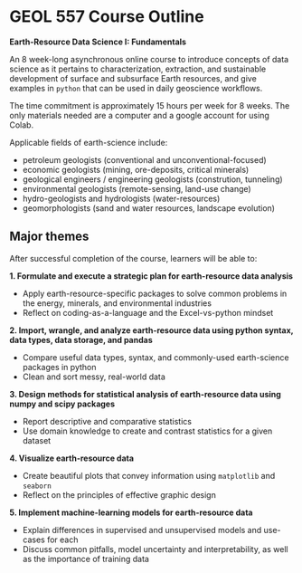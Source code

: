 # GEOL 557 Course Outline

**Earth-Resource Data Science I: Fundamentals**

An 8 week-long asynchronous online course to introduce concepts of data science as it pertains to characterization, extraction, and sustainable development of surface and subsurface Earth resources, and give examples in `python` that can be used in daily geoscience workflows.

The time commitment is approximately 15 hours per week for 8 weeks. The only materials needed are a computer and a google account for using Colab. 

Applicable fields of earth-science include:
- petroleum geologists (conventional and unconventional-focused)
- economic geologists (mining, ore-deposits, critical minerals)
- geological engineers / engineering geologists (constrution, tunneling)
- environmental geologists (remote-sensing, land-use change)
- hydro-geologists and hydrologists (water-resources)
- geomorphologists (sand and water resources, landscape evolution)

## Major themes

After successful completion of the course, learners will be able to:

**1. Formulate and execute a strategic plan for earth-resource data analysis**
  - Apply earth-resource-specific packages to solve common problems in the energy, minerals, and environmental industries
  - Reflect on coding-as-a-language and the Excel-vs-python mindset

**2. Import, wrangle, and analyze earth-resource data using python syntax, data types, data storage, and pandas**
  - Compare useful data types, syntax, and commonly-used earth-science packages in python
  - Clean and sort messy, real-world data

**3. Design methods for statistical analysis of earth-resource data using numpy and scipy packages**
  - Report descriptive and comparative statistics
  - Use domain knowledge to create and contrast statistics for a given dataset

**4. Visualize earth-resource data**
  - Create beautiful plots that convey information using `matplotlib` and `seaborn`
  - Reflect on the principles of effective graphic design

**5. Implement machine-learning models for earth-resource data**
  - Explain differences in supervised and unsupervised models and use-cases for each
  - Discuss common pitfalls, model uncertainty and interpretability, as well as the importance of training data
